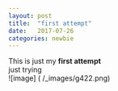```yaml
---
layout: post
title:  "first attempt"
date:   2017-07-26 
categories: newbie
---
```


This is just my **first attempt**
<br>
just trying 
<br>
![image] ( /_images/g422.png)
